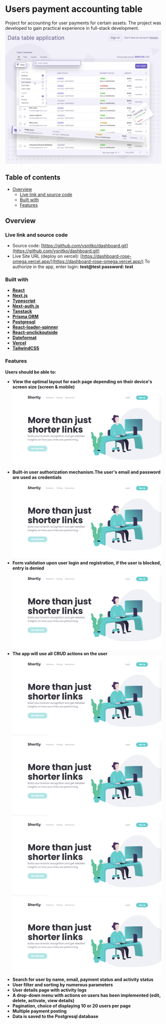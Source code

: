 # Users payment accounting table

Project for accounting for user payments for certain assets. The project was developed to gain practical experience in full-stack development.
![ScreenShot](https://github.com/ysnitko/dashboard/blob/main/public/assets/home-page.png)

## Table of contents

- [Overview](#overview)
  - [Live link and source code](#live-link-and-source-code)
  - [Built with](#built-with)
  - [Features](#features)

## Overview

### Live link and source code

- Source code: [https://github.com/ysnitko/dashboard.git](https://github.com/ysnitko/dashboard.git)
- Live Site URL (deploy on vercel): [https://dashboard-rose-omega.vercel.app/](https://dashboard-rose-omega.vercel.app/)
  To authorize in the app, enter login: <strong>test@test<strong> password: <strong>test</strong>

### Built with

- [React](https://reactjs.org/)
- [Next.js](https://nextjs.org/)
- [Typescript](https://www.typescriptlang.org/)
- [Next-auth.js](next-auth.js)
- [Tanstack](https://tanstack.com/)
- [Prisma ORM](https://www.prisma.io/)
- [Postgresql](https://www.postgresql.org/)
- [React-loader-spinner](https://www.npmjs.com/package/react-loader-spinner)
- [React-onclickoutside](https://www.npmjs.com/package/react-onclickoutside)
- [Dateformat](https://www.npmjs.com/package/dateformat)
- [Vercel](https://vercel.com/)
- [TailwindCSS](https://tailwindcss.com/)

### Features

Users should be able to:

- View the optimal layout for each page depending on their device's screen size (screen & mobile)
  ![DATA TABLE](https://github.com/ysnitko/link_shortering/blob/main/src/assets/images/Screenshot1.png)
- Built-in user authorization mechanism.The user's email and password are used as credentials
  ![DATA TABLE](https://github.com/ysnitko/link_shortering/blob/main/src/assets/images/Screenshot1.png)
- Form validation upon user login and registration, if the user is blocked, entry is denied
  ![DATA TABLE](https://github.com/ysnitko/link_shortering/blob/main/src/assets/images/Screenshot1.png)
- The app will use all CRUD actions on the user
  ![DATA TABLE](https://github.com/ysnitko/link_shortering/blob/main/src/assets/images/Screenshot1.png)
  ![DATA TABLE](https://github.com/ysnitko/link_shortering/blob/main/src/assets/images/Screenshot1.png)
  ![DATA TABLE](https://github.com/ysnitko/link_shortering/blob/main/src/assets/images/Screenshot1.png)
  ![DATA TABLE](https://github.com/ysnitko/link_shortering/blob/main/src/assets/images/Screenshot1.png)
- Search for user by name, email, payment status and activity status
- User filter and sorting by numerous parameters
- User details page with activity logs
- A drop-down menu with actions on users has been implemented (edit, delete, activate, view details)
- Pagination, choice of displaying 10 or 20 users per page
- Multiple payment posting
- Data is saved to the Postgresql database

